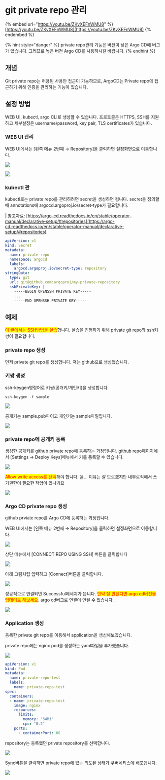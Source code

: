 # git private repo 관리

{% embed url="https://youtu.be/ZKvXEFnWMU8" %}
[https://youtu.be/ZKvXEFnWMU8](https://youtu.be/ZKvXEFnWMU8)
{% endembed %}

{% hint style="danger" %}
private repo관리 기능은 버전이 낮은 Argo CD에 버그가 있습니다. 그러므로 높은 버전 Argo CD를 사용하시길 바랍니다.
{% endhint %}

## 개념

Git private repo는 허용된 사용만 접근이 가능하므로, ArgoCD는 Private repo에 접근하기 위해 인증을 관리하는 기능이 있습니다.



## 설정 방법

WEB UI, kubectl, argo CLI로 생성할 수 있습니다. 프로토콜은 HTTPS, SSH를 지원하고 세부설정은 username/password, key pair, TLS certificates가 있습니다.



### WEB UI 관리

WEB UI에서는 \[왼쪽 메뉴 2번째 → Repository]을 클릭하면 설정화면으로 이동합니다.

![](<../.gitbook/assets/image (184).png>)

![](<../.gitbook/assets/image (32).png>)



### kubectl 관

kubectl로는 private repo를 관리하려면 secret을 생성하면 됩니다. secret을 정의할 때 annotations에 argocd.argoproj.io/secret-type가 필요합니다.

\| 참고자료: [https://argo-cd.readthedocs.io/en/stable/operator-manual/declarative-setup/#repositories](https://argo-cd.readthedocs.io/en/stable/operator-manual/declarative-setup/#repositories)

```yaml
apiVersion: v1
kind: Secret
metadata:
  name: private-repo
  namespace: argocd
  labels:
    argocd.argoproj.io/secret-type: repository
stringData:
  type: git
  url: git@github.com:argoproj/my-private-repository
  sshPrivateKey: |
    -----BEGIN OPENSSH PRIVATE KEY-----
    ...
    -----END OPENSSH PRIVATE KEY-----
```



## 예제

<mark style="color:red;">이 글에서는 SSH방법을 실습</mark>합니다. 실습을 진행하기 위해 private git repo와 ssh키 쌍이 필요합니다.



### private repo 생성

먼저 private git repo를 생성합니다. 저는 github으로 생성했습니다.



### 키쌍 생성

ssh-keygen명령어로 키쌍(공개키/개인키)을 생성합니다.

```shell
ssh-keygen -f sample
```

![](<../.gitbook/assets/image (153).png>)



공개키는 sample.pub파이고 개인키는 sample파일입니다.

![](<../.gitbook/assets/image (174).png>)

### private repo에 공개키 등록&#x20;

생성한 공개키를 github private repo에 등록하는 과정입니다. github repo페이지에서 \[Settings → Deploy Keys]메뉴에서 키를 등록할 수 있습니다.

![](<../.gitbook/assets/image (182).png>)

<mark style="color:red;"></mark>

<mark style="color:red;">Allow write access를 선택</mark>해야 합니다. 음… 이유는 잘 모르겠지만 내부로직에서 쓰기권한이 필요한 작업이 있나봐요

![](<../.gitbook/assets/image (190).png>)

### Argo CD private repo 생성

github prviate repo를 Argo CD에 등록하는 과정입니다.



WEB UI에서는 \[왼쪽 메뉴 2번째 → Repository]을 클릭하면 설정화면으로 이동합니다.

![](<../.gitbook/assets/image (59).png>)



상단 메뉴에서 \[CONNECT REPO USING SSH] 버튼을 클릭합니다

![](<../.gitbook/assets/image (19).png>)

아래 그림처럽 입력하고 \[Connect]버튼을 클릭합니다.

![](<../.gitbook/assets/image (24).png>)



성공적으로 연결되면 Successful메세지가 뜹니다. <mark style="color:red;">만약 잘 안된다면 argo cd버전을 업데이트 해보세요</mark>. argo cd버그로 연결이 안될 수 있습니다.

![](<../.gitbook/assets/image (17).png>)



### Application 생성

등록한 private git repo를 이용해서 application을 생성해보겠습니다.



private repo에는 nginx pod를 생성하는 yaml파일을 추가했습니다.

![](<../.gitbook/assets/image (132).png>)

```yaml
apiVersion: v1
kind: Pod
metadata:
  name: private-repo-test
  labels:
    name: private-repo-test
spec:
  containers:
  - name: private-repo-test
    image: nginx
    resources:
      limits:
        memory: "64Mi"
        cpu: "0.2"
    ports:
      - containerPort: 80
```



repository는 등록했던 private repository를 선택합니다.

![](<../.gitbook/assets/image (200).png>)



Sync버튼을 클릭하면 private repo에 있는 의도된 상태가 쿠버네티스에 배포됩니다.

![](<../.gitbook/assets/image (158).png>)
